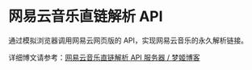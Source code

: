 # 网易云音乐直链解析 API
通过模拟浏览器调用网易云网页版的 API，实现网易云音乐的永久解析链接。

详细博文请参考：[网易云音乐直链解析 API 服务器 / 梦姬博客](https://jixun.moe/netease-cloud-music-direct-api/)
